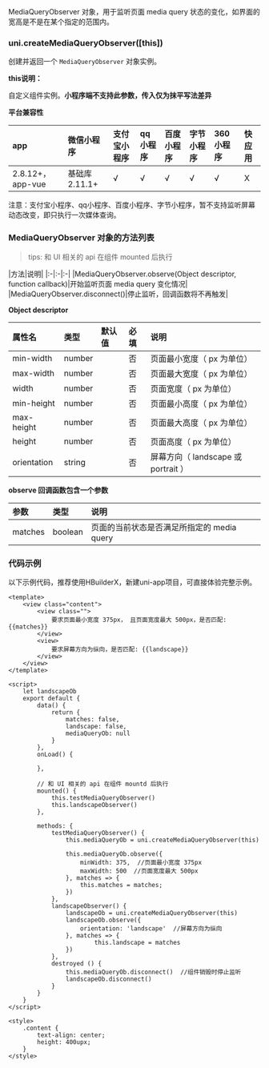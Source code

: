 MediaQueryObserver 对象，用于监听页面 media query 状态的变化，如界面的宽高是不是在某个指定的范围内。

### uni.createMediaQueryObserver([this])
创建并返回一个 ``MediaQueryObserver`` 对象实例。

**this说明：**

自定义组件实例。**小程序端不支持此参数，传入仅为抹平写法差异**

**平台兼容性**

|app|微信小程序|支付宝小程序|qq小程序|百度小程序|字节小程序|360小程序|快应用|
|:-|:-|:-|:-|:-|:-|:-|:-|
|2.8.12+，app-vue|基础库 2.11.1+|√|√|√|√|√|X|

注意：支付宝小程序、qq小程序、百度小程序、字节小程序，暂不支持监听屏幕动态改变，即只执行一次媒体查询。

### MediaQueryObserver 对象的方法列表

>tips: 和 UI 相关的 api 在组件 mounted 后执行

|方法|说明|
|:-|:-|:-|
|MediaQueryObserver.observe(Object descriptor, function callback)|开始监听页面 media query 变化情况|
|MediaQueryObserver.disconnect()|停止监听，回调函数将不再触发|

**Object descriptor**

|属性名|类型|默认值|必填|说明|
|:-|:-|:-|:-|:-|
|min-width|number||否|页面最小宽度（ px 为单位）|
|max-width|number||否|页面最大宽度（ px 为单位）|
|width|number||否|页面宽度（ px 为单位）|
|min-height|number||否|页面最小高度（ px 为单位）|
|max-height|number||否|页面最大高度（ px 为单位）|
|height|number||否|页面高度（ px 为单位）|
|orientation|string||否|屏幕方向（ landscape 或 portrait ）|

**observe 回调函数包含一个参数**

|参数|类型|说明|
|:-|:-|:-|
|matches|boolean|页面的当前状态是否满足所指定的 media query|

### 代码示例

以下示例代码，推荐使用HBuilderX，新建uni-app项目，可直接体验完整示例。

```
<template>
    <view class="content">
        <view class="">
            要求页面最小宽度 375px， 且页面宽度最大 500px，是否匹配: {{matches}}
        </view>
        <view>
            要求屏幕方向为纵向，是否匹配: {{landscape}}
        </view>
    </view>
</template>

<script>
    let landscapeOb
    export default {
        data() {
            return {
                matches: false,
                landscape: false,
                mediaQueryOb: null
            }
        },
        onLoad() {

        },
        
        // 和 UI 相关的 api 在组件 mountd 后执行
        mounted() {
            this.testMediaQueryObserver()
            this.landscapeObserver()
        },

        methods: {
            testMediaQueryObserver() {
                this.mediaQueryOb = uni.createMediaQueryObserver(this)

                this.mediaQueryOb.observe({
                    minWidth: 375,  //页面最小宽度 375px
                    maxWidth: 500  //页面宽度最大 500px
                }, matches => {
                    this.matches = matches;
                })
            },
            landscapeObserver() {
                landscapeOb = uni.createMediaQueryObserver(this)
                landscapeOb.observe({
                    orientation: 'landscape'  //屏幕方向为纵向
                }, matches => {
                        this.landscape = matches
                })
            },
            destroyed () {
                this.mediaQueryOb.disconnect()  //组件销毁时停止监听
                landscapeOb.disconnect()
            }
        }
    }
</script>

<style>
    .content {
        text-align: center;
        height: 400upx;
    }
</style>
```
